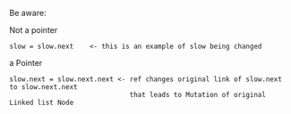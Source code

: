 Be aware:

Not a pointer

    slow = slow.next    <- this is an example of slow being changed

a Pointer

    slow.next = slow.next.next <- ref changes original link of slow.next to slow.next.next 
                                  that leads to Mutation of original Linked list Node